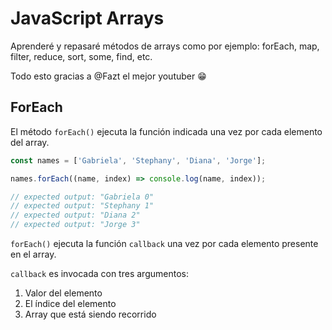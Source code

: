 # JavaScript Arrays

Aprenderé y repasaré métodos de arrays como por ejemplo: forEach, map, filter, reduce, sort, some, find, etc.

Todo esto gracias a @Fazt el mejor youtuber 😁

## ForEach

El método `forEach()` ejecuta la función indicada una vez por cada elemento del array.

```javascript
const names = ['Gabriela', 'Stephany', 'Diana', 'Jorge'];

names.forEach((name, index) => console.log(name, index));

// expected output: "Gabriela 0"
// expected output: "Stephany 1"
// expected output: "Diana 2"
// expected output: "Jorge 3"
```

`forEach()` ejecuta la función `callback` una vez por cada elemento presente en el array.

`callback` es invocada con tres argumentos:

1. Valor del elemento
2. El índice del elemento
3. Array que está siendo recorrido